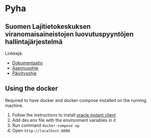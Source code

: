 ﻿# Pyha

## Suomen Lajitietokeskuksen viranomaisaineistojen luovutuspyyntöjen hallintajärjestelmä

Linkkejä:
- [Dokumentaatio](dokumentaatio/Dokumentaatio.md)
- [Asennusohje](dokumentaatio/Asennus.md)
- [Päivitysohje](dokumentaatio/Päivittäminen.md)

## Using the docker

Required to have docker and docker-compose installed on the running machine.

1. Follow the instructions to install [oracle instant client](oracle/README.md)
2. Add dev.env file with the environment variables in it
3. Run command `docker-compose up`
4. Open `http://localhost:8000`